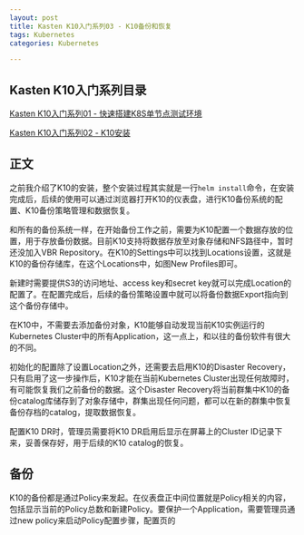 ```yaml
---
layout: post
title: Kasten K10入门系列03 - K10备份和恢复
tags: Kubernetes
categories: Kubernetes

---
```


## Kasten K10入门系列目录

[Kasten K10入门系列01 - 快速搭建K8S单节点测试环境](https://blog.backupnext.cloud/2020/12/Setting-up-quick-demo-for-K10-01/)

[Kasten K10入门系列02 - K10安装](https://blog.backupnext.cloud/2021/05/K10-setup/)

## 正文

之前我介绍了K10的安装，整个安装过程其实就是一行`helm install`命令，在安装完成后，后续的使用可以通过浏览器打开K10的仪表盘，进行K10备份系统的配置、K10备份策略管理和数据恢复。

和所有的备份系统一样，在开始备份工作之前，需要为K10配置一个数据存放的位置，用于存放备份数据。目前K10支持将数据存放至对象存储和NFS路径中，暂时还没加入VBR Repository。在K10的Settings中可以找到Locations设置，这就是K10的备份存储库，在这个Locations中，如图New Profiles即可。



新建时需要提供S3的访问地址、access key和secret key就可以完成Location的配置了。在配置完成后，后续的备份策略设置中就可以将备份数据Export指向到这个备份存储中。



在K10中，不需要去添加备份对象，K10能够自动发现当前K10实例运行的Kubernetes Cluster中的所有Application，这一点上，和以往的备份软件有很大的不同。



初始化的配置除了设置Location之外，还需要去启用K10的Disaster Recovery，只有启用了这一步操作后，K10才能在当前Kubernetes Cluster出现任何故障时，有可能恢复我们之前备份的数据。这个Disaster Recovery将当前群集中K10的备份catalog库储存到了对象存储中，群集出现任何问题，都可以在新的群集中恢复备份存档的catalog，提取数据恢复。



配置K10 DR时，管理员需要将K10 DR启用后显示在屏幕上的Cluster ID记录下来，妥善保存好，用于后续的K10 catalog的恢复。



## 备份

K10的备份都是通过Policy来发起。在仪表盘正中间位置就是Policy相关的内容，包括显示当前的Policy总数和新建Policy。要保护一个Application，需要管理员通过new policy来启动Policy配置步骤，配置页的